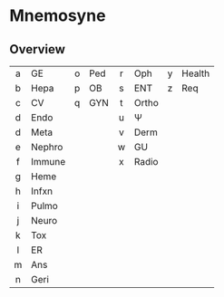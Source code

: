# Mnemosyne


## Overview


|   |        |   |        |   |        |   |        |
|:-:|--------|:-:|--------|:-:|--------|:-:|--------|
| a | GE     | o | Ped    | r | Oph    | y | Health |
| b | Hepa   | p | OB     | s | ENT    | z | Req    |
| c | CV     | q | GYN    | t | Ortho  |
| d | Endo   |   |        | u | &Psi;  |
| d | Meta   |   |        | v | Derm   |
| e | Nephro |   |        | w | GU     |
| f | Immune |   |        | x | Radio  |
| g | Heme   |
| h | Infxn  |
| i | Pulmo  |
| j | Neuro  |
| k | Tox    |
| l | ER     |
| m | Ans    |
| n | Geri   |




